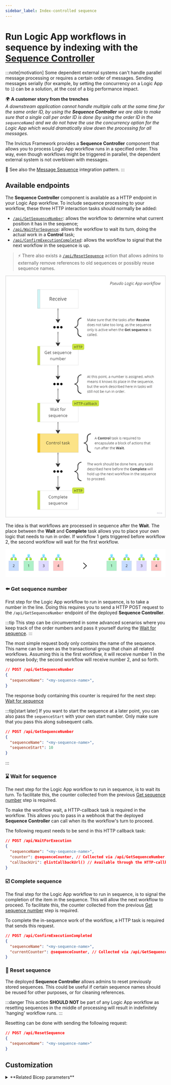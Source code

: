```yaml
---
sidebar_label: Index-controlled sequence
---
```


# Run Logic App workflows in sequence by indexing with the <u>Sequence Controller</u>

:::note[motivation]
Some dependent external systems can't handle parallel message processing or requires a certain order of messages. Sending messages serially (for example, by setting the concurrency on a Logic App to `1`) can be a solution, at the cost of a big performance impact.

🌍 **A customer story from the trenches** <br/>
*A downstream application cannot handle multiple calls at the same time for the same order ID, by using the **Sequence Controller** we are able to make sure that a single call per order ID is done (by using the order ID in the `sequenceName`) and we do not have the use the concurrency option for the Logic App which would dramatically slow down the processing for all messages.*

The Invictus Framework provides a **Sequence Controller** component that allows you to process Logic App workflow runs in a specified order. This way, even though workflows might be triggered in parallel, the dependent external system is not overblown with messages.

🔗 See also the [Message Sequence](https://www.enterpriseintegrationpatterns.com/patterns/messaging/MessageSequence.html) integration pattern.
:::

## Available endpoints
The **Sequence Controller** component is available as a HTTP endpoint in your Logic App workflow. To include sequence processing to your workflow, these three HTTP interaction tasks should normally be added:

* [`/api/GetSequenceNumber`](#_1-get-sequence-number): allows the workflow to determine what current position it has in the sequence;
* [`/api/WaitForSequence`](#_2-wait-for-sequence): allows the workflow to wait its turn, doing the actual work in a **Control** task;
* [`/api/ConfirmExecutionCompleted`](#_3-complete-sequence): allows the workflow to signal that the next workflow in the sequence is up.

> ⚡ There also exists a [`/api/ResetSequence`](#_4-reset-sequence) action that allows admins to externally remove references to old sequences or possibly reuse sequence names.

![Pseudo Logic App workflow with Sequence Controller](/images/framework/pseudo-logic-app-w-sequence-controller.png)

The idea is that workflows are processed in sequence after the **Wait**. The place between the **Wait** and **Complete** task allows you to place your own logic that needs to run in order. If workflow 1 gets triggered before workflow 2, the second workflow will wait for the first workflow.

![Pseudo Logic App workflow runs with Sequence Controller](/images/framework/pseudo-logic-app-workflow-runs-w-sequence-controller.png)

### ⬅️ Get sequence number

First step for the Logic App workflow to run in sequence, is to take a number in the line. Doing this requires you to send a HTTP POST request to the `/api/GetSequenceNumber` endpoint of the deployed **Sequence Controller**.

:::tip
This step can be circumvented in some advanced scenarios where you keep track of the order numbers and pass it yourself during the [Wait for sequence](#_2-wait-for-sequence).
:::

The most simple request body only contains the name of the sequence. This name can be seen as the transactional group that chain all related workflows. Assuming this is the first workflow, it will receive number 1 in the response body; the second workflow will receive number 2, and so forth.

```json
// POST /api/GetSequenceNumber
{
  "sequenceName": "<my-sequence-name>",
}
```

The response body containing this counter is required for the next step: [Wait for sequence](#_2-wait-for-sequence)

:::tip[start later]
If you want to start the sequence at a later point, you can also pass the `sequenceStart` with your own start number. Only make sure that you pass this along subsequent calls.
```json
// POST /api/GetSequenceNumber
{
  "sequenceName": "<my-sequence-name>",
  "sequenceStart": 10
}
```
:::

### ⌛ Wait for sequence

The next step for the Logic App workflow to run in sequence, is to wait its turn. To facilitate this, the counter collected from the previous [Get sequence number](#_1-get-sequence-number) step is required.

To make the workflow wait, a HTTP-callback task is required in the workflow. This allows you to pass in a webhook that the deployed **Sequence Controller** can call when its the workflow's turn to proceed.

The following request needs to be send in this HTTP callback task:

```json
// POST /api/WaitForExecution
{
  "sequenceName": "<my-sequence-name>",
  "counter": @sequenceCounter, // Collected via /api/GetSequenceNumber.
  "callbackUri": @listCallbackUrl() // Available through the HTTP-callback task.
}
```

### ☑️ Complete sequence

The final step for the Logic App workflow to run in sequence, is to signal the completion of the item in the sequence. This will allow the next workflow to proceed. To facilitate this, the counter collected from the previous [Get sequence number](#_1-get-sequence-number) step is required.

To complete the in-sequence work of the workflow, a HTTP task is required that sends this request.

```json
// POST /api/ConfirmExecutionCompleted
{
  "sequenceName": "<my-sequence-name>",
  "currentCounter": @sequenceCounter, // Collected via /api/GetSequenceNumber
}
```

### 🔄 Reset sequence

The deployed **Sequence Controller** allows admins to reset previously stored sequences. This could be useful if certain sequence names should be reused for other purposes, or for cleaning references.

:::danger
This action **SHOULD NOT** be part of any Logic App workflow as resetting sequences in the middle of processing will result in indefinitely 'hanging' workflow runs.
:::

Resetting can be done with sending the following request:

```json
// POST /api/ResetSequence
{
  "sequenceName": "<my-sequence-name>"
}
```

## Customization

<details>
<summary>**Related Bicep parameters**</summary>

The following Bicep parameters control the inner workings of the **Sequence Controller** component. See the [release pipeline step of the deployment of the Invictus Framework](./installation/index.mdx) to learn more.

| Bicep parameter | Default | Description |
| --------------- | ------- | ----------- |
| `storageAccountName` | `invictus{resourcePrefix}store` | The name of the Azure Storage Account (used by other Framework components as well) where the `sequencecontroller` Azure Blob Storage container will be located where Azure Logic App workflow sequences are stored. |
| `sequenceControllerScaling` | `{ cpuResources: '0.5', memoryResources: '1.0Gi', scaleMaxReplicas: 1, scaleMinReplicas: 0, concurrentRequests: 10 }` | The Container App options to control scaling. See [scaling rules in Azure Container Apps](https://learn.microsoft.com/en-us/azure/container-apps/scale-app?pivots=container-apps-bicep#custom). |
| `sequenceControllerFunctionName` | `inv-${resourcePrefix}-seqcontroller` | The name of the Azure Container App to be created for the **Sequence Controller** component. |

</details>